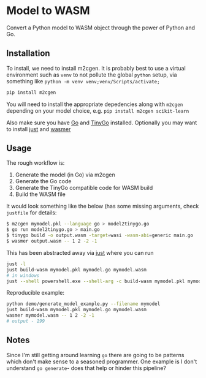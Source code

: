 # Model to WASM

Convert a Python model to WASM object through the power of Python and Go.

## Installation

To install, we need to install m2cgen. It is probably best to use a virtual environment such as `venv` to not pollute the global `python` setup, via something like `python -m venv venv;venv/Scripts/activate;`

```sh
pip install m2cgen
```

You will need to install the appropriate depedencies along with `m2cgen` depending on your model choice, e.g. `pip install m2cgen scikit-learn`

Also make sure you have [Go](https://golang.google.cn/) and [TinyGo](https://tinygo.org/) installed. Optionally you may want to install [just](https://github.com/casey/just) and [wasmer](https://wasmer.io/)

## Usage

The rough workflow is:

1. Generate the model (in Go) via m2cgen
2. Generate the Go code
3. Generate the TinyGo compatible code for WASM build
4. Build the WASM file

It would look something like the below (has some missing arguments, check `justfile` for details:

```sh
$ m2cgen mymodel.pkl --language go > model2tinygo.go
$ go run model2tinygo.go > main.go
$ tinygo build -o output.wasm -target=wasi -wasm-abi=generic main.go
$ wasmer output.wasm -- 1 2 -2 -1
```

This has been abstracted away via [just](https://github.com/casey/just) where you can run

```sh
just -l
just build-wasm mymodel.pkl mymodel.go mymodel.wasm
# in windows
just --shell powershell.exe --shell-arg -c build-wasm mymodel.pkl mymodel.go mymodel.wasm
```

Reproducible example:

```sh
python demo/generate_model_example.py --filename mymodel
just build-wasm mymodel.pkl mymodel.go mymodel.wasm
wasmer mymodel.wasm -- 1 2 -2 -1
# output - 199
```

## Notes

Since I'm still getting around learning `go` there are going to be patterns which don't make sense to a seasoned programmer. One example is I don't understand `go generate`- does that help or hinder this pipeline?
